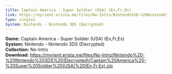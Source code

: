 ```yaml
---
title: Captain America - Super Soldier (USA) (En,Fr,Es)
link: https://myrient.erista.me/files/No-Intro/Nintendo%20-%20Nintendo%203DS%20(Decrypted)/Captain%20America%20-%20Super%20Soldier%20(USA)%20(En,Fr,Es).zip
type: single1
System: Nintendo - Nintendo 3DS (Decrypted)
---
```

<b>Game:</b> Captain America - Super Soldier (USA) (En,Fr,Es)<br>
<b>System:</b> Nintendo - Nintendo 3DS (Decrypted)<br>
<b>Collection:</b> No-Intro<br>
<b>Download:</b> https://myrient.erista.me/files/No-Intro/Nintendo%20-%20Nintendo%203DS%20(Decrypted)/Captain%20America%20-%20Super%20Soldier%20(USA)%20(En,Fr,Es).zip